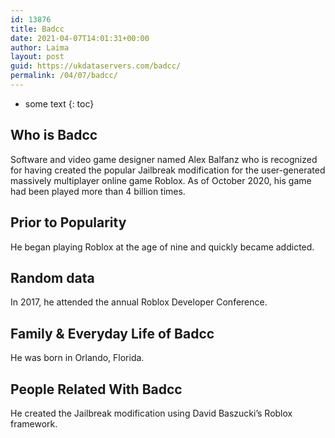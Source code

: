 ```yaml
---
id: 13876
title: Badcc
date: 2021-04-07T14:01:31+00:00
author: Laima
layout: post
guid: https://ukdataservers.com/badcc/
permalink: /04/07/badcc/
---
```


* some text
{: toc}


## Who is Badcc
                  
                  
                  
Software and video game designer named Alex Balfanz who is recognized for having created the popular Jailbreak modification for the user-generated massively multiplayer online game Roblox. As of October 2020, his game had been played more than 4 billion times. 
                  
              
            
              
            
                
                
                
## Prior to Popularity
                  
                  
                  
He began playing Roblox at the age of nine and quickly became addicted. 
                  
              
            
              
            
                
                
                
## Random data
                  
                  
                  
In 2017, he attended the annual Roblox Developer Conference. 
                  
              
            
              
            
                
                
                
## Family & Everyday Life of Badcc
                  
                  
                  
He was born in Orlando, Florida. 
                  
              
            
              
            
                
                
                
## People Related With Badcc
                  
                  
                  
He created the Jailbreak modification using David Baszucki&#8217;s Roblox framework. 
                  
              
            
              
            
                
              
            
              
              
            
            
              
            
          
          
          